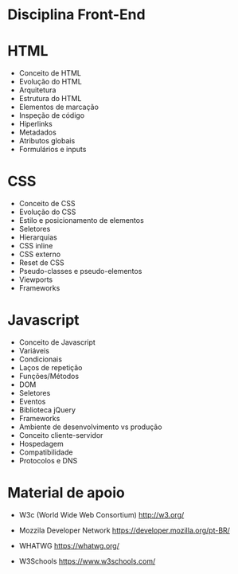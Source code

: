 # Disciplina Front-End

# HTML
- Conceito de HTML
- Evolução do HTML
- Arquitetura
- Estrutura do HTML
- Elementos de marcação
- Inspeção de código
- Hiperlinks
- Metadados
- Atributos globais
- Formulários e inputs

# CSS
- Conceito de CSS
- Evolução do CSS
- Estilo e posicionamento de elementos
- Seletores
- Hierarquias
- CSS inline
- CSS externo
- Reset de CSS
- Pseudo-classes e pseudo-elementos
- Viewports
- Frameworks

# Javascript
- Conceito de Javascript
- Variáveis
- Condicionais
- Laços de repetição
- Funções/Métodos
- DOM
- Seletores
- Eventos
- Biblioteca jQuery
- Frameworks
- Ambiente de desenvolvimento vs produção
- Conceito cliente-servidor
- Hospedagem
- Compatibilidade
- Protocolos e DNS

# Material de apoio

- W3c (World Wide Web Consortium)
http://w3.org/

- Mozzila Developer Network
https://developer.mozilla.org/pt-BR/

- WHATWG
https://whatwg.org/

- W3Schools
https://www.w3schools.com/
